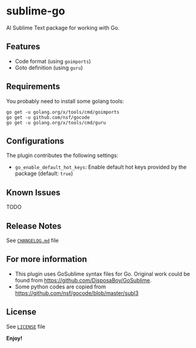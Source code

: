 # sublime-go
Al Sublime Text package for working with Go.

## Features
- Code format (using `goimports`)
- Goto definition (using `guru`)

## Requirements

You probably need to install some golang tools:
```shell
go get -u golang.org/x/tools/cmd/goimports
go get -u github.com/nsf/gocode
go get -u golang.org/x/tools/cmd/guru
```

## Configurations

The plugin contributes the following settings:
- `go_enable_default_hot_keys`: Enable default hot keys provided by the package (default: `true`)

## Known Issues

TODO

## Release Notes

See [`CHANGELOG.md`](CHANGELOG.md) file

## For more information

* This plugin uses GoSublime syntax files for Go. Original work could be found from https://github.com/DisposaBoy/GoSublime.
* Some python codes are copied from https://github.com/nsf/gocode/blob/master/subl3

## License
See [`LICENSE`](LICENSE) file

**Enjoy!**
